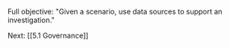 Full objective: "Given a scenario, use data sources to support an investigation."



Next: [[5.1 Governance]]